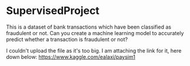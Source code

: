 # SupervisedProject

This is a dataset of bank transactions which have been classified as fraudulent or not.
Can you create a machine learning model to accurately predict whether a transaction is fraudulent or not?

I couldn't upload the file as it's too big. I am attaching the link for it, here down below:
https://www.kaggle.com/ealaxi/paysim1
